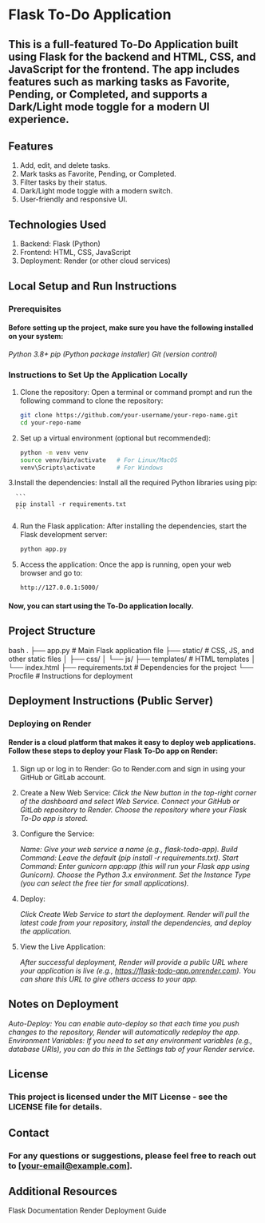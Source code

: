 # Flask To-Do Application
## This is a full-featured To-Do Application built using Flask for the backend and HTML, CSS, and JavaScript for the frontend. The app includes features such as marking tasks as Favorite, Pending, or Completed, and supports a Dark/Light mode toggle for a modern UI experience.

## Features
   1. Add, edit, and delete tasks.
   2. Mark tasks as Favorite, Pending, or Completed.
   3. Filter tasks by their status.
   4. Dark/Light mode toggle with a modern switch.
   5. User-friendly and responsive UI.

## Technologies Used
   1. Backend: Flask (Python)
   2. Frontend: HTML, CSS, JavaScript
   3. Deployment: Render (or other cloud services)

## Local Setup and Run Instructions
### Prerequisites
#### Before setting up the project, make sure you have the following installed on your system:
   *Python 3.8+*
   *pip (Python package installer)*
   *Git (version control)*
   
### Instructions to Set Up the Application Locally

1. Clone the repository: Open a terminal or command prompt and run the following command to clone the repository:

   ```bash
   git clone https://github.com/your-username/your-repo-name.git
   cd your-repo-name
   ```

2. Set up a virtual environment (optional but recommended):

   ```bash
   python -m venv venv
   source venv/bin/activate   # For Linux/MacOS
   venv\Scripts\activate      # For Windows
   ```

3.Install the dependencies: Install all the required Python libraries using pip:
      
      ```
      pip install -r requirements.txt
      ```

4. Run the Flask application: After installing the dependencies, start the Flask development server:

   ```bash
   python app.py
   ```
      
5. Access the application: Once the app is running, open your web browser and go to:

   ```bash
   http://127.0.0.1:5000/
   ```

#### Now, you can start using the To-Do application locally.

## Project Structure
   bash
   .
   ├── app.py                # Main Flask application file
   ├── static/               # CSS, JS, and other static files
   │   ├── css/
   │   └── js/
   ├── templates/            # HTML templates
   │   └── index.html
   ├── requirements.txt      # Dependencies for the project
   └── Procfile              # Instructions for deployment

## Deployment Instructions (Public Server)
### Deploying on Render
#### Render is a cloud platform that makes it easy to deploy web applications. Follow these steps to deploy your Flask To-Do app on Render:

1. Sign up or log in to Render: Go to Render.com and sign in using your GitHub or GitLab account.
2. Create a New Web Service:
   *Click the New button in the top-right corner of the dashboard and select Web Service.*
   *Connect your GitHub or GitLab repository to Render.*
   *Choose the repository where your Flask To-Do app is stored.*

3. Configure the Service:

   *Name: Give your web service a name (e.g., flask-todo-app).*
   *Build Command: Leave the default (pip install -r requirements.txt).*
   *Start Command: Enter gunicorn app:app (this will run your Flask app using Gunicorn).*
   *Choose the Python 3.x environment.*
   *Set the Instance Type (you can select the free tier for small applications).*

4. Deploy:

   *Click Create Web Service to start the deployment.*
   *Render will pull the latest code from your repository, install the dependencies, and deploy the application.*

5. View the Live Application:

   *After successful deployment, Render will provide a public URL where your application is live (e.g., https://flask-todo-app.onrender.com).*
   *You can share this URL to give others access to your app.*

## Notes on Deployment
   *Auto-Deploy: You can enable auto-deploy so that each time you push changes to the repository, Render will automatically redeploy the app.*
   *Environment Variables: If you need to set any environment variables (e.g., database URIs), you can do this in the Settings tab of your Render service.*

## License
   ### This project is licensed under the MIT License - see the LICENSE file for details.

## Contact
   ### For any questions or suggestions, please feel free to reach out to [your-email@example.com].

## Additional Resources
   Flask Documentation
   Render Deployment Guide
